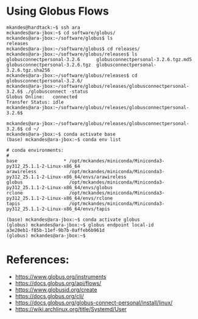 # Using Globus Flows

```
mkandes@hardtack:~$ ssh ara
mckandes@ara-jbox:~$ cd software/globus/
mckandes@ara-jbox:~/software/globus$ ls
releases
mckandes@ara-jbox:~/software/globus$ cd releases/
mckandes@ara-jbox:~/software/globus/releases$ ls
globusconnectpersonal-3.2.6      globusconnectpersonal-3.2.6.tgz.md5
globusconnectpersonal-3.2.6.tgz  globusconnectpersonal-3.2.6.tgz.sha256
mckandes@ara-jbox:~/software/globus/releases$ cd globusconnectpersonal-3.2.6/
mckandes@ara-jbox:~/software/globus/releases/globusconnectpersonal-3.2.6$ ./globusconnect -status
Globus Online:   connected
Transfer Status: idle
mckandes@ara-jbox:~/software/globus/releases/globusconnectpersonal-3.2.6$
```

```
mckandes@ara-jbox:~/software/globus/releases/globusconnectpersonal-3.2.6$ cd ~/
mckandes@ara-jbox:~$ conda activate base
(base) mckandes@ara-jbox:~$ conda env list

# conda environments:
#
base                 * /opt/mckandes/miniconda/Miniconda3-py312_25.1.1-2-Linux-x86_64
arawireless            /opt/mckandes/miniconda/Miniconda3-py312_25.1.1-2-Linux-x86_64/envs/arawireless
globus                 /opt/mckandes/miniconda/Miniconda3-py312_25.1.1-2-Linux-x86_64/envs/globus
rclone                 /opt/mckandes/miniconda/Miniconda3-py312_25.1.1-2-Linux-x86_64/envs/rclone
tapis                  /opt/mckandes/miniconda/Miniconda3-py312_25.1.1-2-Linux-x86_64/envs/tapis

(base) mckandes@ara-jbox:~$ conda activate globus
(globus) mckandes@ara-jbox:~$ globus endpoint local-id
a3e20eb1-f85b-11ef-9b7b-0affeb6b961d
(globus) mckandes@ara-jbox:~$
```

# References:
- https://www.globus.org/instruments
- https://docs.globus.org/api/flows/
- https://www.globusid.org/create
- https://docs.globus.org/cli/
- https://docs.globus.org/globus-connect-personal/install/linux/
- https://wiki.archlinux.org/title/Systemd/User
